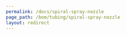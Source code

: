 ```yaml
---
permalink: /docs/spiral-spray-nozzle
page_path: /bom/tubing/spiral-spray-nozzle
layout: redirect
---
```

